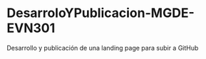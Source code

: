 # DesarroloYPublicacion-MGDE-EVN301
Desarrollo y publicación de una landing page para subir a GitHub
